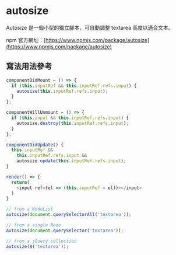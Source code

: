 # autosize

Autosize 是一個小型的獨立腳本，可自動調整 textarea 高度以適合文本。

npm 官方網址：[https://www.npmjs.com/package/autosize](https://www.npmjs.com/package/autosize)

## 寫法用法參考

```js
componentDidMount = () => {
  if (this.inputRef && this.inputRef.refs.input) {
    autosize(this.inputRef.refs.input);
  }
};

componentWillUnmount = () => {
  if (this.input && this.inputRef.refs.input) {
    autosize.destroy(this.inputRef.refs.input);
  }
};

componentDidUpdate() {
  this.inputRef &&
    this.inputRef.refs.input &&
    autosize.update(this.inputRef.refs.input);
}

render() => {
  return(
    <input ref={el => (this.inputRef = el)}></input>
  )
}
```

```js
// from a NodeList
autosize(document.querySelectorAll('textarea'));

// from a single Node
autosize(document.querySelector('textarea'));

// from a jQuery collection
autosize($('textarea'));
```
